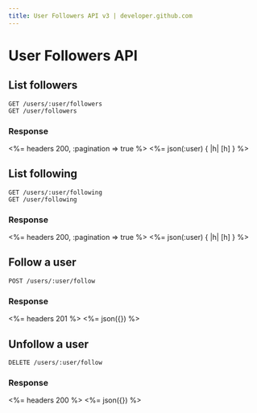 ```yaml
---
title: User Followers API v3 | developer.github.com
---
```


# User Followers API

## List followers

    GET /users/:user/followers
    GET /user/followers

### Response

<%= headers 200, :pagination => true %>
<%= json(:user) { |h| [h] } %>

## List following

    GET /users/:user/following
    GET /user/following

### Response

<%= headers 200, :pagination => true %>
<%= json(:user) { |h| [h] } %>

## Follow a user

    POST /users/:user/follow

### Response

<%= headers 201 %>
<%= json({}) %>

## Unfollow a user

    DELETE /users/:user/follow

### Response

<%= headers 200 %>
<%= json({}) %>

